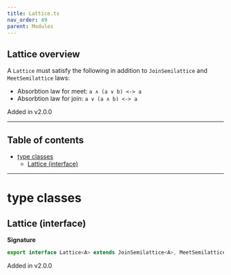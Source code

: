 ```yaml
---
title: Lattice.ts
nav_order: 49
parent: Modules
---
```


## Lattice overview

A `Lattice` must satisfy the following in addition to `JoinSemilattice` and `MeetSemilattice` laws:

- Absorbtion law for meet: `a ∧ (a ∨ b) <-> a`
- Absorbtion law for join: `a ∨ (a ∧ b) <-> a`

Added in v2.0.0

---

<h2 class="text-delta">Table of contents</h2>

- [type classes](#type-classes)
  - [Lattice (interface)](#lattice-interface)

---

# type classes

## Lattice (interface)

**Signature**

```ts
export interface Lattice<A> extends JoinSemilattice<A>, MeetSemilattice<A> {}
```

Added in v2.0.0
